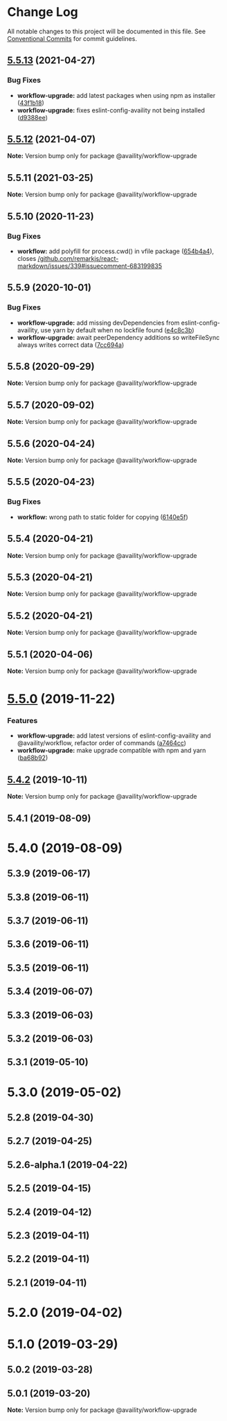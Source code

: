 # Change Log

All notable changes to this project will be documented in this file.
See [Conventional Commits](https://conventionalcommits.org) for commit guidelines.

## [5.5.13](https://github.com/availity/availity-workflow/compare/@availity/workflow-upgrade@5.5.12...@availity/workflow-upgrade@5.5.13) (2021-04-27)


### Bug Fixes

* **workflow-upgrade:** add latest packages when using npm as installer ([43f1b18](https://github.com/availity/availity-workflow/commit/43f1b18a315fb8737eb971d531e8ef8a5ec6f165))
* **workflow-upgrade:** fixes eslint-config-availity not being installed ([d9388ee](https://github.com/availity/availity-workflow/commit/d9388ee5af48740c48100bc699a2d79d048058d3))





## [5.5.12](https://github.com/availity/availity-workflow/compare/@availity/workflow-upgrade@5.5.11...@availity/workflow-upgrade@5.5.12) (2021-04-07)

**Note:** Version bump only for package @availity/workflow-upgrade





## 5.5.11 (2021-03-25)

**Note:** Version bump only for package @availity/workflow-upgrade





## 5.5.10 (2020-11-23)


### Bug Fixes

* **workflow:** add polyfill for process.cwd() in vfile package ([654b4a4](https://github.com/availity/availity-workflow/commit/654b4a4d5cc579fd8f07ad6cd4243e37c7cd8c05)), closes [/github.com/remarkjs/react-markdown/issues/339#issuecomment-683199835](https://github.com//github.com/remarkjs/react-markdown/issues/339/issues/issuecomment-683199835)





## 5.5.9 (2020-10-01)


### Bug Fixes

* **workflow-upgrade:** add missing devDependencies from eslint-config-availity, use yarn by default when no lockfile found ([e4c8c3b](https://github.com/availity/availity-workflow/commit/e4c8c3b05802a7c4e9ed4b523090012cca47f115))
* **workflow-upgrade:** await peerDependency additions so writeFileSync always writes correct data ([7cc694a](https://github.com/availity/availity-workflow/commit/7cc694a2cf6064554b07112de932140cbbb89859))





## 5.5.8 (2020-09-29)

**Note:** Version bump only for package @availity/workflow-upgrade





## 5.5.7 (2020-09-02)

**Note:** Version bump only for package @availity/workflow-upgrade





## 5.5.6 (2020-04-24)

**Note:** Version bump only for package @availity/workflow-upgrade





## 5.5.5 (2020-04-23)


### Bug Fixes

* **workflow:** wrong path to static folder for copying ([6140e5f](https://github.com/availity/availity-workflow/commit/6140e5f7d3793493f2a865aa632b56ac55688e03))





## 5.5.4 (2020-04-21)

**Note:** Version bump only for package @availity/workflow-upgrade





## 5.5.3 (2020-04-21)

**Note:** Version bump only for package @availity/workflow-upgrade





## 5.5.2 (2020-04-21)

**Note:** Version bump only for package @availity/workflow-upgrade





## 5.5.1 (2020-04-06)

**Note:** Version bump only for package @availity/workflow-upgrade





# [5.5.0](https://github.com/availity/availity-workflow/compare/@availity/workflow-upgrade@5.4.2...@availity/workflow-upgrade@5.5.0) (2019-11-22)


### Features

* **workflow-upgrade:** add latest versions of eslint-config-availity and @availity/workflow, refactor order of commands ([a7464cc](https://github.com/availity/availity-workflow/commit/a7464ccf68bfff7f9b97ec9d870a7425ae83080a))
* **workflow-upgrade:** make upgrade compatible with npm and yarn ([ba68b92](https://github.com/availity/availity-workflow/commit/ba68b92d1368df22bebfd4c0d0a670cab9355eec))





## [5.4.2](https://github.com/availity/availity-workflow/compare/@availity/workflow-upgrade@5.4.1...@availity/workflow-upgrade@5.4.2) (2019-10-11)

**Note:** Version bump only for package @availity/workflow-upgrade





## 5.4.1 (2019-08-09)



# 5.4.0 (2019-08-09)



## 5.3.9 (2019-06-17)



## 5.3.8 (2019-06-11)



## 5.3.7 (2019-06-11)



## 5.3.6 (2019-06-11)



## 5.3.5 (2019-06-11)



## 5.3.4 (2019-06-07)



## 5.3.3 (2019-06-03)



## 5.3.2 (2019-06-03)



## 5.3.1 (2019-05-10)



# 5.3.0 (2019-05-02)



## 5.2.8 (2019-04-30)



## 5.2.7 (2019-04-25)



## 5.2.6-alpha.1 (2019-04-22)



## 5.2.5 (2019-04-15)



## 5.2.4 (2019-04-12)



## 5.2.3 (2019-04-11)



## 5.2.2 (2019-04-11)



## 5.2.1 (2019-04-11)



# 5.2.0 (2019-04-02)



# 5.1.0 (2019-03-29)



## 5.0.2 (2019-03-28)



## 5.0.1 (2019-03-20)

**Note:** Version bump only for package @availity/workflow-upgrade

